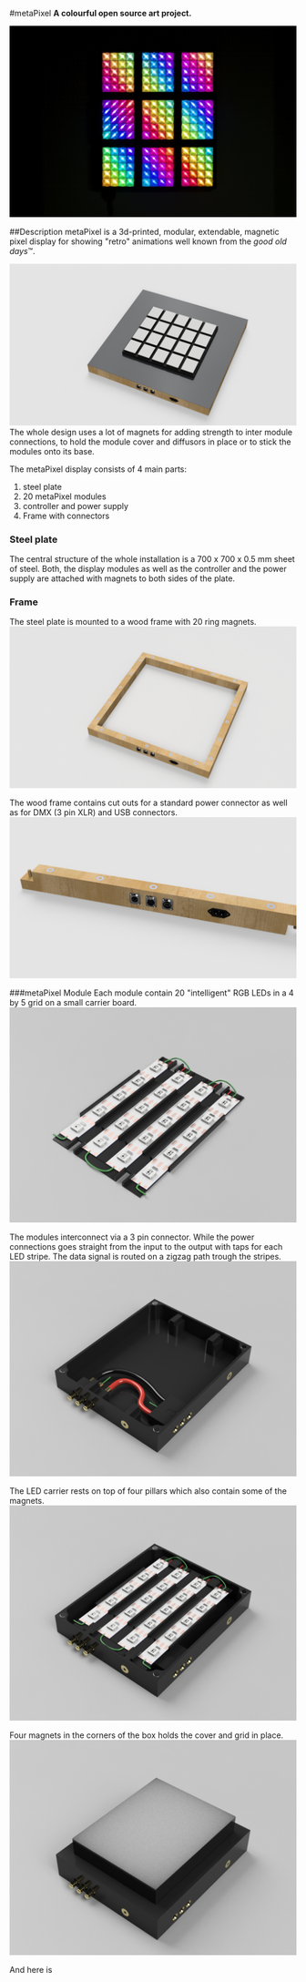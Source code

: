 #metaPixel
**A colourful open source art project.**

![Plasma Image][plasmaStripes]

##Description
metaPixel is a 3d-printed, modular, extendable, magnetic pixel display for showing "retro" animations well known from the *good old days*™.

![metaPixel Design][metaPixelAll]
The whole design uses a lot of magnets for adding strength to inter module connections, to hold the module cover and diffusors in place or to stick the modules onto its base.

The metaPixel display consists of 4 main parts:

1. steel plate
2. 20 metaPixel modules
3. controller and power supply 
4. Frame with connectors 

### Steel plate
The central structure of the whole installation is a 700 x 700 x 0.5 mm sheet of steel. Both, the display modules as well as the controller and the power supply are attached with magnets to both sides of the plate.

### Frame
The steel plate is mounted to a wood frame with 20 ring magnets. 
![Frame][metaPixelFrame]

The wood frame contains cut outs for a standard power connector as well as for DMX (3 pin XLR) and USB connectors. 
![CutOuts][metaPixelFrameCutOuts]

###metaPixel Module
Each module contain 20 "intelligent" RGB LEDs in a 4 by 5 grid on a small carrier board.
![LED Stripes][ledStripes] 

The modules interconnect via a 3 pin connector. While the power connections goes straight from the input to the output with taps for each LED stripe. The data signal is routed on a zigzag path trough the stripes.
![metaPixel Box][metaPixelBox]

The LED carrier rests on top of four pillars which also contain some of the magnets.
![metaPixel Box with LEDs][metaPixelLedBox]

Four magnets in the corners of the box holds the cover and grid in place.
![metaPixelWholeBox][metaPixelWholeBox]

And here is 



[plasmaStripes]: Resources/Color_lines.jpg "Plasma Stripes"
[ledStripes]: Resources/LEDs.png "LED-Base"
[metaPixelBox]: Resources/Box.png "megaPixel box with connectors"
[metaPixelLedBox]: Resources/LED_BOX.png "box with LED carrier"
[metaPixelFrame]: Resources/Frame.png "Frame with connectors and magnets"
[metaPixelFrameCutOuts]: Resources/FrameCutouts.png "Frame connectors"
[metaPixelAll]: Resources/metaPixelFull.png "metaPixel Display"
[metaPixelWholeBox]: Resources/metaPixel-Full.png "a full rendered metaPixel module"
[allParts]: Resources/Components.jpg "Photo of all parts of a metaPixel"